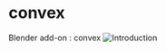 # convex
Blender add-on : convex
![Introduction](https://github.com/KemKemKemtryInc/convex/tree/main/doc/Introduction.png)
